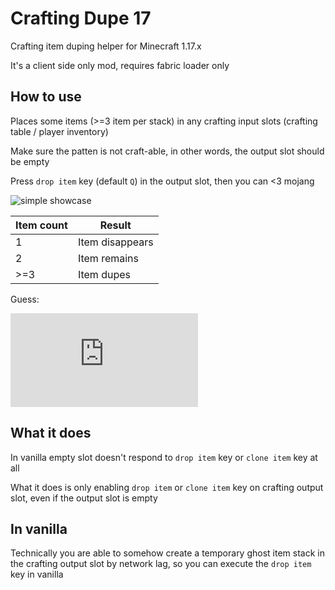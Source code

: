 # Crafting Dupe 17

Crafting item duping helper for Minecraft 1.17.x

It's a client side only mod, requires fabric loader only

## How to use

Places some items (>=3 item per stack) in any crafting input slots (crafting table / player inventory)

Make sure the patten is not craft-able, in other words, the output slot should be empty

Press `drop item` key (default `Q`) in the output slot, then you can <3 mojang

![simple showcase](simple_showcase.gif)

| Item count | Result |
| ---------- | ------ |
| 1          | Item disappears |
| 2          | Item remains |
| >=3        | Item dupes |

Guess:

![Guess](https://latex.codecogs.com/svg.latex?NewItemCount%20=%20(OldItemCount%20-%201)%20*%202)

## What it does

In vanilla empty slot doesn't respond to `drop item` key or `clone item` key at all

What it does is only enabling `drop item` or `clone item` key on crafting output slot, even if the output slot is empty

## In vanilla

Technically you are able to somehow create a temporary ghost item stack in the crafting output slot by network lag, so you can execute the `drop item` key in vanilla
